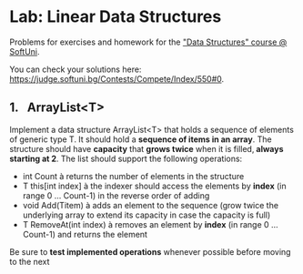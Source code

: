 <h1>Lab: Linear Data Structures</h1>
<p>Problems for exercises and homework for the <a href="https://softuni.bg/courses/data-structures">"Data Structures" course @ SoftUni</a>.</p>
<p>You can check your solutions here: <a href="https://judge.softuni.bg/Contests/Compete/Index/550#0">https://judge.softuni.bg/Contests/Compete/Index/550#0</a>.</p>
<h2>1.&nbsp;&nbsp; ArrayList&lt;T&gt;</h2>
<p>Implement a data structure ArrayList&lt;T&gt; that holds a sequence of elements of generic type T. It should hold a <strong>sequence of items in an array</strong>. The structure should have <strong>capacity</strong> that <strong>grows twice</strong> when it is filled,<strong> always starting at 2</strong>. The list should support the following operations:</p>
<ul>
<li>int Count &agrave; returns the number of elements in the structure</li>
<li>T this[int index] &agrave; the indexer should access the elements by <strong>index</strong> (in range 0 &hellip; Count-1) in the reverse order of adding</li>
<li>void Add(Titem) &agrave; adds an element to the sequence (grow twice the underlying array to extend its capacity in case the capacity is full)</li>
<li>T RemoveAt(int index) &agrave; removes an element by <strong>index</strong> (in range 0 &hellip; Count-1) and returns the element</li>
</ul>
<p>Be sure to <strong>test implemented operations</strong> whenever possible before moving to the next</p>